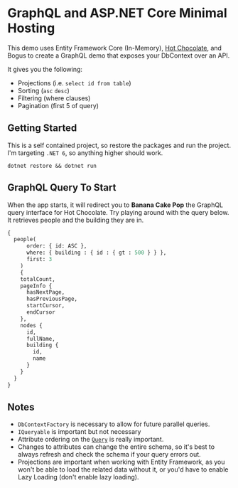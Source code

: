 # GraphQL and ASP.NET Core Minimal Hosting

This demo uses Entity Framework Core (In-Memory), [Hot Chocolate](https://github.com/ChilliCream/hotchocolate), and Bogus to create a 
GraphQL demo that exposes your DbContext over an API.

It gives you the following:

- Projections (i.e. `select id from table`)
- Sorting (`asc` `desc`)
- Filtering (where clauses)
- Pagination (first 5 of query)

## Getting Started

This is a self contained project, so restore the packages and run the project. I'm targeting `.NET 6`, so anything higher should work.

```console
dotnet restore && dotnet run
```

## GraphQL Query To Start

When the app starts, it will redirect you to **Banana Cake Pop** the GraphQL query interface for Hot Chocolate.
Try playing around with the query below. It retrieves people and the building they are in.

```graphql
{
  people(
      order: { id: ASC }, 
      where: { building : { id : { gt : 500 } } },
      first: 3
    ) 
    {
    totalCount,
    pageInfo {
      hasNextPage,
      hasPreviousPage,
      startCursor,
      endCursor
    },
    nodes {
      id,
      fullName,
      building {
        id,
        name
      }
    }    
  }
}
```

## Notes

- `DbContextFactory` is necessary to allow for future parallel queries.
- `IQueryable` is important but not necessary
- Attribute ordering on the [`Query`](./RidingTheGraph/Program.cs#L79) is really important.
- Changes to attributes can change the entire schema, so it's best to always refresh and check the schema if your query errors out.
- Projections are important when working with Entity Framework, as you won't be able to load the related data without it, or you'd have to enable Lazy Loading (don't enable lazy loading).